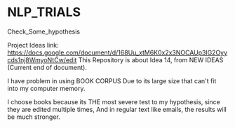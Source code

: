 # NLP_TRIALS
Check_Some_hypothesis

Project Ideas link: https://docs.google.com/document/d/168Uu_xtM6K0x2x3NOCAUp3lG2Oyycds1nj8WmyoNtCw/edit
This Repository is about Idea 14, from NEW IDEAS (Current end of document).

I have problem in using BOOK CORPUS Due to its large size that can't fit into my computer memory.

I choose books because its THE most severe test to my hypothesis, since they are edited multiple times,
And in regular text like emails, the results will be much stronger.
